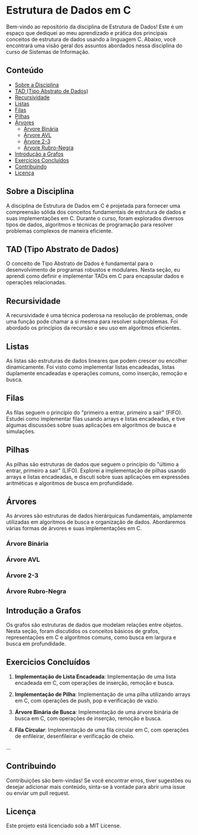 # Estrutura de Dados em C

Bem-vindo ao repositório da disciplina de Estrutura de Dados! Este é um espaço que dediquei ao meu aprendizado e prática dos principais conceitos de estrutura de dados usando 
a linguagem C. Abaixo, você encontrará uma visão geral dos assuntos abordados nessa disciplina do curso de Sistemas de Informação.

## Conteúdo

- [Sobre a Disciplina](#sobre-a-disciplina)
- [TAD (Tipo Abstrato de Dados)](#tad-tipo-abstrato-de-dados)
- [Recursividade](#recursividade)
- [Listas](#listas)
- [Filas](#filas)
- [Pilhas](#pilhas)
- [Árvores](#árvores)
  - [Árvore Binária](#árvore-binária)
  - [Árvore AVL](#árvore-avl)
  - [Árvore 2-3](#árvore-2-3)
  - [Árvore Rubro-Negra](#árvore-rubro-negra)
- [Introdução a Grafos](#introdução-a-grafos)
- [Exercícios Concluídos](#exercícios-concluídos)
- [Contribuindo](#contribuindo)
- [Licença](#licença)

## Sobre a Disciplina

A disciplina de Estrutura de Dados em C é projetada para fornecer uma compreensão sólida dos conceitos fundamentais de estrutura de dados e suas implementações em C. 
Durante o curso, foram explorados diversos tipos de dados, algoritmos e técnicas de programação para resolver problemas complexos de maneira eficiente.

## TAD (Tipo Abstrato de Dados)

O conceito de Tipo Abstrato de Dados é fundamental para o desenvolvimento de programas robustos e modulares. 
Nesta seção, eu aprendi como definir e implementar TADs em C para encapsular dados e operações relacionadas.

## Recursividade

A recursividade é uma técnica poderosa na resolução de problemas, onde uma função pode chamar a si mesma para resolver subproblemas. 
Foi abordado os princípios da recursão e seu uso em algoritmos eficientes.

## Listas

As listas são estruturas de dados lineares que podem crescer ou encolher dinamicamente. Foi visto como implementar listas encadeadas, listas duplamente encadeadas e operações 
comuns, como inserção, remoção e busca.

## Filas

As filas seguem o princípio do "primeiro a entrar, primeiro a sair" (FIFO). Estudei como implementar filas usando arrays e listas encadeadas, e tive algumas discussões sobre suas 
aplicações em algoritmos de busca e simulações.

## Pilhas

As pilhas são estruturas de dados que seguem o princípio do "último a entrar, primeiro a sair" (LIFO). Explorei a implementação de pilhas usando arrays e listas encadeadas,
e discuti sobre suas aplicações em expressões aritméticas e algoritmos de busca em profundidade.

## Árvores
As árvores são estruturas de dados hierárquicas fundamentais, amplamente utilizadas em algoritmos de busca e organização de dados. Abordaremos várias formas de árvores e suas implementações em C.
### Árvore Binária
### Árvore AVL
### Árvore 2-3
### Árvore Rubro-Negra

## Introdução a Grafos
Os grafos são estruturas de dados que modelam relações entre objetos. Nesta seção, foram discutidos os conceitos básicos de grafos, representações em C e algoritmos comuns, 
como busca em largura e busca em profundidade.

## Exercicios Concluídos
1. **Implementação de Lista Encadeada**: Implementação de uma lista encadeada em C, com operações de inserção, remoção e busca.

2. **Implementação de Pilha**: Implementação de uma pilha utilizando arrays em C, com operações de push, pop e verificação de vazio.

3. **Árvore Binária de Busca**: Implementação de uma árvore binária de busca em C, com operações de inserção, remoção e busca.

4. **Fila Circular**: Implementação de uma fila circular em C, com operações de enfileirar, desenfileirar e verificação de cheio.

...

## Contribuindo
Contribuições são bem-vindas! Se você encontrar erros, tiver sugestões ou desejar adicionar mais conteúdo, sinta-se à vontade para abrir uma issue ou enviar um pull request.

## Licença
Este projeto está licenciado sob a MIT License.
